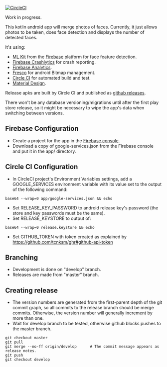 [![CircleCI](https://circleci.com/gh/jg210/merging.svg?style=svg)](https://circleci.com/gh/jg210/merging)

Work in progress.

This kotlin android app will merge photos of faces. Currently, it just allows photos to be taken, does face detection and displays the number of detected faces.

It's using:

* [ML Kit](https://developers.google.com/ml-kit/) from the [Firebase](https://firebase.google.com/) platform for face feature detection.
* [Firebase Crashlytics](https://firebase.google.com/docs/crashlytics/) for crash reporting.
* [Firebase Analytics](https://firebase.google.com/docs/analytics).
* [Fresco](https://developers.google.com/ml-kit/) for android Bitmap management.
* [Circle CI](https://circleci.com/gh/jg210/merging) for automated build and test.
* [Material Design](https://material.io/design/).

Release apks are built by Circle CI and published as [github releases](https://github.com/jg210/merging/releases).

There won't be any database versioning/migrations until after the first play store release, so it might be necessary to wipe the app's data when switching between versions.

## Firebase Configuration

* Create a project for the app in the [Firebase console](https://console.firebase.google.com/).
* Download a copy of google-services.json from the Firebase console and put it in the app/ directory.

## Circle CI Configuration

* In CircleCI project's Environment Variables settings, add a GOOGLE_SERVICES environment variable with its value set to the output of the following command:

```
base64 --wrap=0 app/google-services.json && echo
```


* Set RELEASE_KEY_PASSWORD to android release key's password (the store and key passwords must be the same).
* Set RELEASE_KEYSTORE to output of:

```
base64 --wrap=0 release.keystore && echo
```

* Set GITHUB_TOKEN with token created as explained by https://github.com/tcnksm/ghr#github-api-token 

## Branching

* Development is done on "develop" branch.
* Releases are made from "master" branch. 

## Creating release

* The version numbers are generated from the first-parent depth of the git commit graph, so all commits to the release branch should be merge commits. Otherwise, the version number will generally increment by more than one.
* Wait for develop branch to be tested, otherwise github blocks pushes to the master branch.

```
git checkout master
git pull
git merge --no-ff origin/develop      # The commit message appears as release notes.
git push
git checkout develop
```

